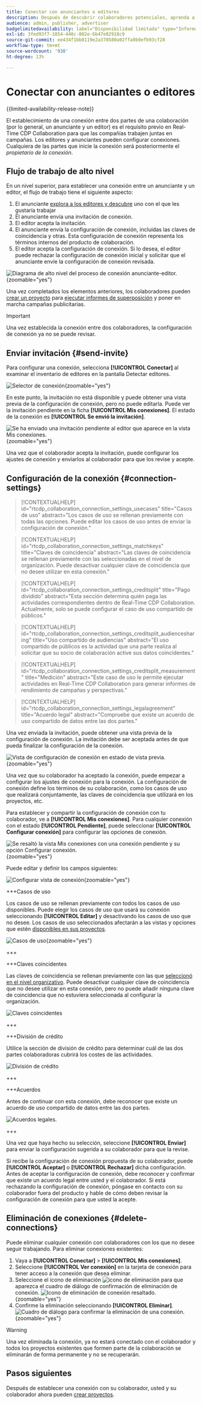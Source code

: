 ```yaml
---
title: Conectar con anunciantes o editores
description: Después de descubrir colaboradores potenciales, aprenda a establecer conexiones y a comenzar a colaborar en proyectos.
audience: admin, publisher, advertiser
badgelimitedavailability: label="Disponibilidad limitada" type="Informative" url="https://helpx.adobe.com/es/legal/product-descriptions/real-time-customer-data-platform-collaboration.html newtab=true"
exl-id: 3fed93f7-1854-440c-802e-6b47e82918c9
source-git-commit: ee434f1bb8119e2a378580a02ffa0b9efb93cf28
workflow-type: tm+mt
source-wordcount: '938'
ht-degree: 13%

---
```


# Conectar con anunciantes o editores

{{limited-availability-release-note}}

El establecimiento de una conexión entre dos partes de una colaboración (por lo general, un anunciante y un editor) es el requisito previo en Real-Time CDP Collaboration para que las compañías trabajen juntas en campañas. Los editores y anunciantes pueden configurar conexiones. Cualquiera de las partes que inicie la conexión será posteriormente el *propietario de la conexión*.

## Flujo de trabajo de alto nivel

En un nivel superior, para establecer una conexión entre un anunciante y un editor, el flujo de trabajo tiene el siguiente aspecto:

1. El anunciante [explora a los editores y descubre](/help/guide/connect/discover-publishers.md) uno con el que les gustaría trabajar
2. El anunciante envía una invitación de conexión.
3. El editor acepta la invitación.
4. El anunciante envía la configuración de conexión, incluidas las claves de coincidencia y otras. Esta configuración de conexión representa los términos internos del producto de colaboración.
5. El editor acepta la configuración de conexión. Si lo desea, el editor puede rechazar la configuración de conexión inicial y solicitar que el anunciante envíe la configuración de conexión revisada.

![Diagrama de alto nivel del proceso de conexión anunciante-editor.](/help/assets/connect/establish-connection/advertiser-publisher-connection-process.png){zoomable="yes"}

Una vez completados los elementos anteriores, los colaboradores pueden [crear un proyecto](/help/guide/collaborate/manage-projects.md#create-project) para [ejecutar informes de superposición](/help/guide/collaborate/discover.md) y poner en marcha campañas publicitarias.

>[!IMPORTANT]
>
>Una vez establecida la conexión entre dos colaboradores, la configuración de conexión ya no se puede revisar.

## Enviar invitación {#send-invite}

Para configurar una conexión, selecciona **[!UICONTROL Conectar]** al examinar el inventario de editores en la pantalla Detectar editores.

![Selector de conexión](/help/assets/connect/establish-connection/connect-selection.png){zoomable="yes"}

En este punto, la invitación no está disponible y puede obtener una vista previa de la configuración de conexión, pero no puede editarla. Puede ver la invitación pendiente en la ficha **[!UICONTROL Mis conexiones]**. El estado de la conexión es **[!UICONTROL Se envió la invitación]**.

![Se ha enviado una invitación pendiente al editor que aparece en la vista Mis conexiones.](/help/assets/connect/establish-connection/pending-invite-sent.png){zoomable="yes"}

Una vez que el colaborador acepta la invitación, puede configurar los ajustes de conexión y enviarlos al colaborador para que los revise y acepte.

## Configuración de la conexión {#connection-settings}

>[!CONTEXTUALHELP]
>id="rtcdp_collaboration_connection_settings_usecases"
>title="Casos de uso"
>abstract="Los casos de uso se rellenan previamente con todas las opciones. Puede editar los casos de uso antes de enviar la configuración de conexión."

>[!CONTEXTUALHELP]
>id="rtcdp_collaboration_connection_settings_matchkeys"
>title="Claves de coincidencia"
>abstract="Las claves de coincidencia se rellenan previamente con las seleccionadas en el nivel de organización. Puede desactivar cualquier clave de coincidencia que no desee utilizar en esta conexión."

>[!CONTEXTUALHELP]
>id="rtcdp_collaboration_connection_settings_creditsplit"
>title="Pago dividido"
>abstract="Esta sección determina quién paga las actividades correspondientes dentro de Real-Time CDP Collaboration. Actualmente, solo se puede configurar el caso de uso compartido de públicos."

>[!CONTEXTUALHELP]
>id="rtcdp_collaboration_connection_settings_creditsplit_audiencesharing"
>title="Uso compartido de audiencias"
>abstract="El uso compartido de públicos es la actividad que una parte realiza al solicitar que su socio de colaboración active sus datos coincidentes."

>[!CONTEXTUALHELP]
>id="rtcdp_collaboration_connection_settings_creditsplit_measurement"
>title="Medición"
>abstract="Este caso de uso le permite ejecutar actividades en Real-Time CDP Collaboration para generar informes de rendimiento de campañas y perspectivas."

>[!CONTEXTUALHELP]
>id="rtcdp_collaboration_connection_settings_legalagreement"
>title="Acuerdo legal"
>abstract="Compruebe que existe un acuerdo de uso compartido de datos entre las dos partes."

Una vez enviada la invitación, puede obtener una vista previa de la configuración de conexión. La invitación debe ser aceptada antes de que pueda finalizar la configuración de la conexión.

![Vista de configuración de conexión en estado de vista previa.](/help/assets/connect/establish-connection/preview-connection-settings.png){zoomable="yes"}

Una vez que su colaborador ha aceptado la conexión, puede empezar a configurar los ajustes de conexión para la conexión. La configuración de conexión define los términos de su colaboración, como los casos de uso que realizará conjuntamente, las claves de coincidencia que utilizará en los proyectos, etc.

Para establecer y compartir la configuración de conexión con tu colaborador, ve a **[!UICONTROL Mis conexiones]**. Para cualquier conexión con el estado **[!UICONTROL Pendiente]**, puede seleccionar **[!UICONTROL Configurar conexión]** para configurar las opciones de conexión.

![Se resaltó la vista Mis conexiones con una conexión pendiente y su opción Configurar conexión.](/help/assets/connect/establish-connection/pending-connection.png){zoomable="yes"}

Puede editar y definir los campos siguientes:

![Configurar vista de conexión](/help/assets/connect/establish-connection/connection-view.png){zoomable="yes"}

+++Casos de uso

Los casos de uso se rellenan previamente con todos los casos de uso disponibles. Puede elegir los casos de uso que usará su conexión seleccionando **[!UICONTROL Editar]** y desactivando los casos de uso que no desee. Los casos de uso seleccionados afectarán a las vistas y opciones que estén [disponibles en sus proyectos](../collaborate/manage-projects.md#project-use-cases).

![Casos de uso](/help/assets/connect/establish-connection/view-use-cases.png){zoomable="yes"}

+++

+++Claves coincidentes

Las claves de coincidencia se rellenan previamente con las que [seleccionó en el nivel organizativo](/help/guide/setup/onboard-organization.md#set-up-match-keys). Puede desactivar cualquier clave de coincidencia que no desee utilizar en esta conexión, pero no puede añadir ninguna clave de coincidencia que no estuviera seleccionada al configurar la organización.

![Claves coincidentes](/help/assets/connect/establish-connection/match-keys.png)

+++

+++División de crédito

Utilice la sección de división de crédito para determinar cuál de las dos partes colaboradoras cubrirá los costes de las actividades.

![División de crédito](/help/assets/connect/establish-connection/edit-billing-ownership.png)

+++

+++Acuerdos

Antes de continuar con esta conexión, debe reconocer que existe un acuerdo de uso compartido de datos entre las dos partes.

![Acuerdos legales.](/help/assets/connect/establish-connection/legal-agreement.png)

+++

Una vez que haya hecho su selección, seleccione **[!UICONTROL Enviar]** para enviar la configuración sugerida a su colaborador para que la revise.

Si recibe la configuración de conexión propuesta de su colaborador, puede **[!UICONTROL Aceptar]** o **[!UICONTROL Rechazar]** dicha configuración. Antes de aceptar la configuración de conexión, debe reconocer y confirmar que existe un acuerdo legal entre usted y el colaborador. Si está rechazando la configuración de conexión, póngase en contacto con su colaborador fuera del producto y hable de cómo deben revisar la configuración de conexión para que usted la acepte.

## Eliminación de conexiones {#delete-connections}

Puede eliminar cualquier conexión con colaboradores con los que no desee seguir trabajando. Para eliminar conexiones existentes:

1. Vaya a **[!UICONTROL Conectar]** > **[!UICONTROL Mis conexiones]**.
2. Seleccione **[!UICONTROL Ver conexión]** en la tarjeta de conexión para tener acceso a la conexión que desea eliminar.
3. Seleccione el icono de eliminación ![icono de eliminación](/help/assets/common/delete.svg) para que aparezca el cuadro de diálogo de confirmación de eliminación de conexión.
   ![Icono de eliminación de conexión resaltado.](/help/assets/connect/establish-connection/delete-icon-highlighted.png){zoomable="yes"}
4. Confirme la eliminación seleccionando **[!UICONTROL Eliminar]**.
   ![Cuadro de diálogo para confirmar la eliminación de una conexión. ](/help/assets/connect/establish-connection/delete-connection-dialog.png){zoomable="yes"}

>[!WARNING]
>
>Una vez eliminada la conexión, ya no estará conectado con el colaborador y todos los proyectos existentes que formen parte de la colaboración se eliminarán de forma permanente y no se recuperarán.

## Pasos siguientes

Después de establecer una conexión con su colaborador, usted y su colaborador ahora pueden [crear proyectos](/help/guide/collaborate/manage-projects.md#create-project).
